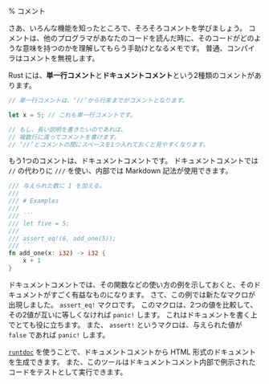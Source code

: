 % コメント

さあ、いろんな機能を知ったところで、そろそろコメントを学びましょう。
コメントは、他のプログラマがあなたのコードを読んだ時に、そのコードがどのような意味を持つのかを理解してもらう手助けとなるメモです。
普通、コンパイラはコメントを無視します。

Rust には、**単一行コメント**と**ドキュメントコメント**という2種類のコメントがあります。

```rust
// 単一行コメントは、‘//’から行末までがコメントとなります。

let x = 5; // これも単一行コメントです。

// もし、長い説明を書きたいのであれば、
// 複数行に渡ってコメントを書けます。
// ‘//’とコメントの間にスペースを1つ入れておくと見やすくなります。
```

もう1つのコメントは、ドキュメントコメントです。
ドキュメントコメントでは `//` の代わりに `///` を使い、内部では Markdown 記法が使用できます。

```rust
/// 与えられた数に 1 を加える。
///
/// # Examples
///
/// ```
/// let five = 5;
///
/// assert_eq!(6, add_one(5));
/// ```
fn add_one(x: i32) -> i32 {
    x + 1
}
```

ドキュメントコメントでは、その関数などの使い方の例を示しておくと、そのドキュメントがすごく有益なものになります。
さて、この例では新たなマクロが出現しました。
`assert_eq!` マクロです。
このマクロは、2つの値を比較して、その2値が互いに等しくなければ `panic!` します。
これはドキュメントを書く上でとても役に立ちます。
また、 `assert!` というマクロは、与えられた値が `false` であれば `panic!` します。

[`runtdoc`](documentation.html) を使うことで、ドキュメントコメントから HTML 形式のドキュメントを生成できます。
また、このツールはドキュメントコメント内部で例示されたコードをテストとして実行できます。
